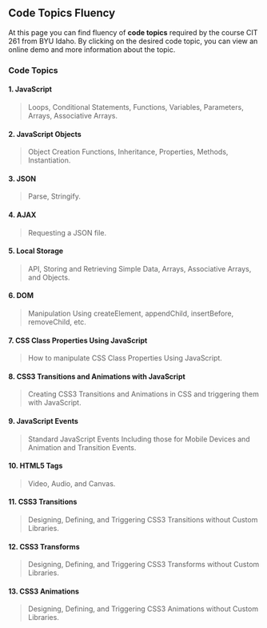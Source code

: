 ## Code Topics Fluency

At this page you can find fluency of **code topics** required by the course CIT 261 from BYU Idaho. 
By clicking on the desired code topic, you can view an online demo and more information about the topic.

### Code Topics

#### 1. JavaScript 
> Loops, Conditional Statements, Functions, Variables, Parameters, Arrays, Associative Arrays.

#### 2. JavaScript Objects
> Object Creation Functions, Inheritance, Properties, Methods, Instantiation.

#### 3. JSON
> Parse, Stringify.

#### 4. AJAX
> Requesting a JSON file.

#### 5. Local Storage
> API, Storing and Retrieving Simple Data, Arrays, Associative Arrays, and Objects.

#### 6. DOM
> Manipulation Using createElement, appendChild, insertBefore, removeChild, etc.

#### 7. CSS Class Properties Using JavaScript
> How to manipulate CSS Class Properties Using JavaScript.

#### 8. CSS3 Transitions and Animations with JavaScript
> Creating CSS3 Transitions and Animations in CSS and triggering them with JavaScript.

#### 9. JavaScript Events 
> Standard JavaScript Events Including those for Mobile Devices and Animation and Transition Events.

#### 10. HTML5 Tags
> Video, Audio, and Canvas.

#### 11. CSS3 Transitions
> Designing, Defining, and Triggering CSS3 Transitions without Custom Libraries.

#### 12. CSS3 Transforms
> Designing, Defining, and Triggering CSS3 Transforms without Custom Libraries.

#### 13. CSS3 Animations
> Designing, Defining, and Triggering CSS3 Animations without Custom Libraries.

